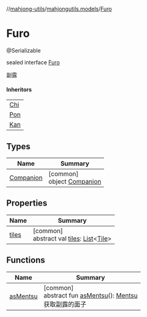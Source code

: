 //[mahjong-utils](../../../index.md)/[mahjongutils.models](../index.md)/[Furo](index.md)

# Furo

@Serializable

sealed interface [Furo](index.md)

副露

#### Inheritors

| |
|---|
| [Chi](../-chi/index.md) |
| [Pon](../-pon/index.md) |
| [Kan](../-kan/index.md) |

## Types

| Name | Summary |
|---|---|
| [Companion](-companion/index.md) | [common]<br>object [Companion](-companion/index.md) |

## Properties

| Name | Summary |
|---|---|
| [tiles](tiles.md) | [common]<br>abstract val [tiles](tiles.md): [List](https://kotlinlang.org/api/latest/jvm/stdlib/kotlin.collections/-list/index.html)&lt;[Tile](../-tile/index.md)&gt; |

## Functions

| Name | Summary |
|---|---|
| [asMentsu](as-mentsu.md) | [common]<br>abstract fun [asMentsu](as-mentsu.md)(): [Mentsu](../-mentsu/index.md)<br>获取副露的面子 |
